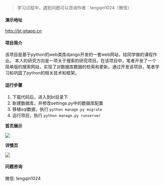 > 学习过程中，遇到问题可以咨询作者：lengqin1024（微信）

#### 演示地址

http://bt.gitapp.cn

#### 项目简介

该项目是基于python的web类库django开发的一套web网站，给同学做的课程作业。
本人的研究方向是一项关于搜索的研究项目。在该项目中，笔者开发了一个简单版的搜索网站，实现了对数据库数据的检索和更新。通过开发该项目，笔者学习和巩固了python的相关技术和框架。

#### 运行步骤

1. 下载代码后，进入到bt目录下
2. 新建数据库，并修改settings.py中的数据库配置
3. 移植sql数据，执行 `python manage.py migrate`
4. 运行项目，执行 `python manage.py runserver`

**首页展示** 

![](https://github.com/geeeeeeeek/bt/blob/master/static/img/demo01.png)
 

**详情页**

![](https://github.com/geeeeeeeek/bt/blob/master/static/img/demo02.png)


#### 问题咨询

微信: lengqin1024